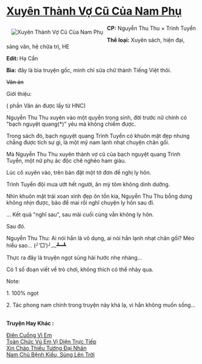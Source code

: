 <a href="https://utruyen.com/xuyen-thanh-vo-cu-cua-nam-phu/21817/" title="Xuyên Thành Vợ Cũ Của Nam Phụ"><h1>Xuyên Thành Vợ Cũ Của Nam Phụ</h1></a><div style="display:table"><img align="right" style="float: left; padding: 10px;" src="https://utruyen.com/images/story/200x260/xuyen-thanh-vo-cu-cua-nam-phu.jpg" alt="Xuyên Thành Vợ Cũ Của Nam Phụ"><b>CP:</b> Nguyễn Thu Thu × Trình Tuyển<p></p><b>Thể loại:</b> Xuyên sách, hiện đại, sảng văn, hệ chữa trị, HE<p></p><b>Edit: </b>Hạ Cẩn<p></p><b>Bìa:</b> đây là bìa truyện gốc, mình chỉ sửa chữ thành Tiếng Việt thôi.<p></p>~~~~~~Văn án~~~~~~<p></p>Giới thiệu:  <p></p>( phần Văn án được lấy từ HNC)<p></p>Nguyễn Thu Thu xuyên vào một quyển trọng sinh, đời trước nữ chính có "bạch nguyệt quang(*)" yêu mà không chiếm được.<p></p>Trong sách đó, bạch nguyệt quang Trình Tuyển có khuôn mặt đẹp nhưng chẳng được tích sự gì, là một mỹ nam lạnh nhạt chuyện chăn gối.<p></p>Mà Nguyễn Thu Thu xuyên thành vợ cũ của bạch nguyệt quang Trình Tuyển, một nữ phụ ác độc chê nghèo ham giàu.<p></p>Lúc cô xuyên vào, trên bàn đặt một tờ đơn đề nghị ly hôn.<p></p>Trình Tuyển đội mưa ướt hết người, ăn mỳ tôm không dinh dưỡng.<p></p>Nhìn khuôn mặt trái xoan xinh đẹp ôn tồn kia, Nguyễn Thu Thu bỗng dưng không nhịn được, bảo để mai rồi nghĩ chuyện ly hôn sau đi.<p></p>... Kết quả "nghĩ sau", sau mãi cuối cùng vẫn không ly hôn.<p></p>Sau đó.<p></p>Nguyễn Thu Thu: Ai nói hắn là vô dụng, ai nói hắn lạnh nhạt chăn gối? Méo hiểu sao... (╯‵□′)╯︵┻━┻<p></p>Thực ra đây là truyện ngọt sủng hài hước nhẹ nhàng...<p></p>Có 1 số đoạn viết về trò chơi, không thích có thể nhảy qua.<p></p>Note: <p></p>1. 100% ngọt<p></p>2. Tác phong nam chính trong truyện này khá lạ, vì hắn không muốn sống...</div><p><br><b>Truyện Hay Khác :</b></p><a href="https://utruyen.com/dien-cuong-vi-em/25367/" alt="Điên Cuồng Vì Em">Điên Cuồng Vì Em</a><br/><a href="https://github.com/quanluxury/ngontinh_sac/tree/master/truyenhay/18934/" alt="Toàn Chức Vú Em Vị Diện Trực Tiếp">Toàn Chức Vú Em Vị Diện Trực Tiếp</a><br/><a href="https://github.com/mlquan/truyenhay/tree/master/truyenhay/23475/" alt="Xin Chào Thiếu Tướng Đại Nhân">Xin Chào Thiếu Tướng Đại Nhân</a><br/><a href="https://github.com/quanluxury/truyenhot/tree/master/truyenhay/18830/" alt="Nam Chủ Bệnh Kiều, Sủng Lên Trời">Nam Chủ Bệnh Kiều, Sủng Lên Trời</a><br/>